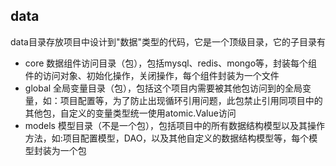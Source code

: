 ## data
data目录存放项目中设计到"数据"类型的代码，它是一个顶级目录，它的子目录有

- core 数据组件访问目录（包），包括mysql、redis、mongo等，封装每个组件的访问对象、初始化操作，关闭操作，每个组件封装为一个文件
- global 全局变量目录（包），包括这个项目内需要被其他包访问到的全局变量，如：项目配置等，为了防止出现循环引用问题，此包禁止引用同项目中的其他包，自定义的变量类型统一使用atomic.Value访问
- models 模型目录（不是一个包），包括项目中的所有数据结构模型以及其操作方法，如:项目配置模型，DAO，以及其他自定义的数据结构模型等，每个模型封装为一个包